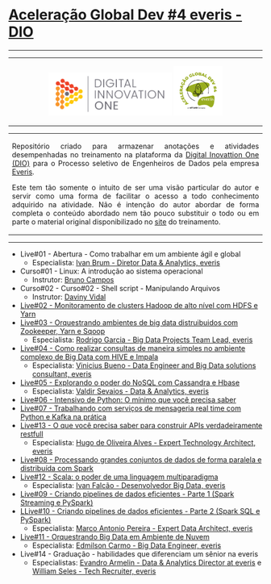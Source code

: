 # **<u>Aceleração Global Dev #4 everis - DIO</u>**

------
<table style="width: 100%">
  <tr>
    <td>
      <p align="center">
        <img src="./img/logo_dio.png" alt="logo_dio" width="50%" />
        <img src="/img/logo_aceleracao_everis.png" alt="logo_aceleracao_everis" width="20%" />
      </p>
    </td>
  </tr>
</table>

<table style="width: 100%">
  <tr>
    <td>
      <p align="justify">
        Repositório criado para armazenar anotações e atividades desempenhadas no treinamento na plataforma da <a href="https://digitalinnovation.one/" target="_blank">Digital Inovattion One (DIO)</a> para o Processo seletivo de Engenheiros de Dados pela empresa <a href="https://www.everis.com/brazil" target="_blank">Everis</a>.
      </p>
      <p align="justify">
        Este tem tão somente o intuito de ser uma visão particular do autor e servir como uma forma de facilitar o acesso a todo conhecimento adquirido na atividade. Não é intenção do autor abordar de forma completa o conteúdo abordado nem tão pouco substituir o todo ou em parte o material original disponibilizado no <a href="https://web.digitalinnovation.one/acceleration/aceleracao-global-dev-4-everis?tab=path" target="_blank">site</a> do treinamento.
      </p>
    </td>
  </tr>
</table>

------

- Live#01 - Abertura - Como trabalhar em um ambiente ágil e global
	- Especialista: [Ivan Brum - Diretor Data & Analytics, everis](https://www.linkedin.com/in/ivan-brum-960358/)
- Curso#01 - Linux: A introdução ao sistema operacional
	- Instrutor: [Bruno Campos](https://www.linkedin.com/in/brunodecamposdias/)
- Curso#02 - Curso#02 - Shell script - Manipulando Arquivos
	- Instrutor: [Daviny Vidal](https://www.linkedin.com/in/davinyvidal/)
- [Live#02 - Monitoramento de clusters Hadoop de alto nível com HDFS e Yarn](./live_02)
- [Live#03 - Orquestrando ambientes de big data distruibuidos com Zookeeper, Yarn e Sqoop](./live_03)
	- Especialista: [Rodrigo Garcia - Big Data Projects Team Lead, everis](https://www.linkedin.com/in/rodsantosg/)
- [Live#04 - Como realizar consultas de maneira simples no ambiente complexo de Big Data com HIVE e Impala](./live_04)
	- Especialista: [Vinicius Bueno - Data Engineer and Big Data solutions consultant, everis](https://www.linkedin.com/in/vinicius-m-bueno-br/)
- [Live#05 - Explorando o poder do NoSQL com Cassandra e Hbase](./live_05)
	- Especialista: [Valdir Sevaios - Data & Analytics, everis](https://www.linkedin.com/in/valdir-novo-sevaios-junior-8190a096/)
- [Live#06 - Intensivo de Python: O mínimo que você precisa saber](./live_06)
- [Live#07 - Trabalhando com serviços de mensageria real time com Python e Kafka na prática](./live_07)
- [Live#13 - O que você precisa saber para construir APIs verdadeiramente restfull](./live_13)
	- Especialista: [Hugo de Oliveira Alves - Expert Technology Architect, everis](https://www.linkedin.com/in/huguinho/)
- [Live#08 - Processando grandes conjuntos de dados de forma paralela e distribuída com Spark](./live_08)
- [Live#12 - Scala: o poder de uma linguagem multiparadigma](./live_12)
	- Especialista: [Ivan Falcão - Desenvolvedor Big Data, everis](https://www.linkedin.com/in/ivanpfalcao/)
- [Live#09 - Criando pipelines de dados eficientes - Parte 1 (Spark Streaming e PySpark)](./live_09)
- [LLive#10 - Criando pipelines de dados eficientes - Parte 2 (Spark SQL e PySpark)](./live_10)
	- Especialista: [Marco Antonio Pereira - Expert Data Architect, everis](https://www.linkedin.com/in/marcoap/)
- [Live#11 - Orquestrando Big Data em Ambiente de Nuvem](./live_11)
	- Especialista: [Edmilson Carmo - Big Data Engineer, everis](https://www.linkedin.com/in/edm-carmo/)
- Live#14 - Graduação - habilidades que diferenciam um sênior na everis
	- Especialistas: [Evandro Armelin - Data & Analytics Director at everis](https://www.linkedin.com/in/evandroarmelin/) e [William Seles - Tech Recruiter, everis](https://www.linkedin.com/in/william-seles-464351147/)
